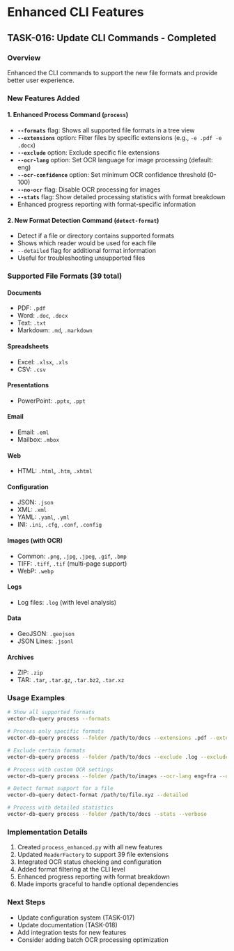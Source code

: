# Enhanced CLI Features

## TASK-016: Update CLI Commands - Completed

### Overview
Enhanced the CLI commands to support the new file formats and provide better user experience.

### New Features Added

#### 1. Enhanced Process Command (`process`)
- **`--formats`** flag: Shows all supported file formats in a tree view
- **`--extensions`** option: Filter files by specific extensions (e.g., `-e .pdf -e .docx`)
- **`--exclude`** option: Exclude specific file extensions
- **`--ocr-lang`** option: Set OCR language for image processing (default: eng)
- **`--ocr-confidence`** option: Set minimum OCR confidence threshold (0-100)
- **`--no-ocr`** flag: Disable OCR processing for images
- **`--stats`** flag: Show detailed processing statistics with format breakdown
- Enhanced progress reporting with format-specific information

#### 2. New Format Detection Command (`detect-format`)
- Detect if a file or directory contains supported formats
- Shows which reader would be used for each file
- `--detailed` flag for additional format information
- Useful for troubleshooting unsupported files

### Supported File Formats (39 total)

#### Documents
- PDF: `.pdf`
- Word: `.doc`, `.docx`
- Text: `.txt`
- Markdown: `.md`, `.markdown`

#### Spreadsheets
- Excel: `.xlsx`, `.xls`
- CSV: `.csv`

#### Presentations
- PowerPoint: `.pptx`, `.ppt`

#### Email
- Email: `.eml`
- Mailbox: `.mbox`

#### Web
- HTML: `.html`, `.htm`, `.xhtml`

#### Configuration
- JSON: `.json`
- XML: `.xml`
- YAML: `.yaml`, `.yml`
- INI: `.ini`, `.cfg`, `.conf`, `.config`

#### Images (with OCR)
- Common: `.png`, `.jpg`, `.jpeg`, `.gif`, `.bmp`
- TIFF: `.tiff`, `.tif` (multi-page support)
- WebP: `.webp`

#### Logs
- Log files: `.log` (with level analysis)

#### Data
- GeoJSON: `.geojson`
- JSON Lines: `.jsonl`

#### Archives
- ZIP: `.zip`
- TAR: `.tar`, `.tar.gz`, `.tar.bz2`, `.tar.xz`

### Usage Examples

```bash
# Show all supported formats
vector-db-query process --formats

# Process only specific formats
vector-db-query process --folder /path/to/docs --extensions .pdf --extensions .docx

# Exclude certain formats
vector-db-query process --folder /path/to/docs --exclude .log --exclude .tmp

# Process with custom OCR settings
vector-db-query process --folder /path/to/images --ocr-lang eng+fra --ocr-confidence 70

# Detect format support for a file
vector-db-query detect-format /path/to/file.xyz --detailed

# Process with detailed statistics
vector-db-query process --folder /path/to/docs --stats --verbose
```

### Implementation Details

1. Created `process_enhanced.py` with all new features
2. Updated `ReaderFactory` to support 39 file extensions
3. Integrated OCR status checking and configuration
4. Added format filtering at the CLI level
5. Enhanced progress reporting with format breakdown
6. Made imports graceful to handle optional dependencies

### Next Steps
- Update configuration system (TASK-017)
- Update documentation (TASK-018)
- Add integration tests for new features
- Consider adding batch OCR processing optimization
